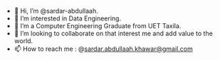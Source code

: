 - 👋 Hi, I’m @sardar-abdullaah.
- 👀 I’m interested in Data Engineering.
- 🌱 I’m a Computer Engineering Graduate from UET Taxila.
- 💞️ I’m looking to collaborate on that interest me and add value to the world.
- 📫 How to reach me : @sardar.abdullaah.khawar@gmail.com

<!---
sardar-abdullaah/sardar-abdullaah is a ✨ special ✨ repository because its `README.md` (this file) appears on your GitHub profile.
You can click the Preview link to take a look at your changes.
--->
